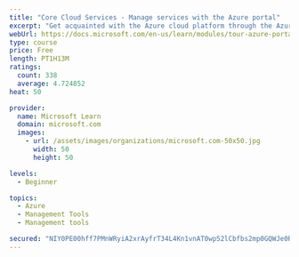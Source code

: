 ```yaml
---
title: "Core Cloud Services - Manage services with the Azure portal"
excerpt: "Get acquainted with the Azure cloud platform through the Azure portal, where you create and manage all of your Azure resources."
webUrl: https://docs.microsoft.com/en-us/learn/modules/tour-azure-portal/
type: course
price: Free
length: PT1H13M
ratings:
  count: 338
  average: 4.724852
heat: 50

provider:
  name: Microsoft Learn
  domain: microsoft.com
  images:
    - url: /assets/images/organizations/microsoft.com-50x50.jpg
      width: 50
      height: 50

levels:
  - Beginner

topics:
  - Azure
  - Management Tools
  - Management tools

secured: "NIY0PE00hff7PMnWRyiA2xrAyfrT34L4Kn1vnAT0wp52lCbfbs2mp0GQWJe0R79LRj+FmZ/Ygq6fMwEYI+RPHKOjVvfY4RxaJf4oVQ9lsuxCvc7BD8LtFprw6BS6+qkCmpOvL+a3wJZRCGF3bNDh7CjVt+h5HQiHkykky0+WeFDpN7Curj0uoy7Q2+JMzd2BoRleq9TjN0wBG8CMdZCoHpal8vWLiFjhNIco/y4Ujrw0tP2nRFG5ZYTMjmVXSWCIXup5+cS9KM8as64+DKzqUa/PFBaaSoY1SN9KgS1vbZunmHmute0lLyN39uZ9w0sOkinpLA46ftg/8UYhRHpo2sYbwL+RFU7fbM+kNeRJI6QiqdnsOuj7XsjYktuI1Nmm7ND2x0GlO5sW7xLRozcvgFn0xNoIdc5+Q607PoGhj7A=;AjXCgRnWrIAxEj8X/ZQvgQ=="
---
```


